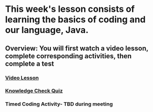 # This week's lesson consists of learning the basics of coding and our language, Java. 
## **Overview: You will first watch a video lesson, complete corresponding activities, then complete a test**

### **[Video Lesson](https://www.youtube.com/watch?v=HpIlUxX6YI0)**
### **[Knowledge Check Quiz]()**
### **Timed Coding Activity- TBD during meeting** 